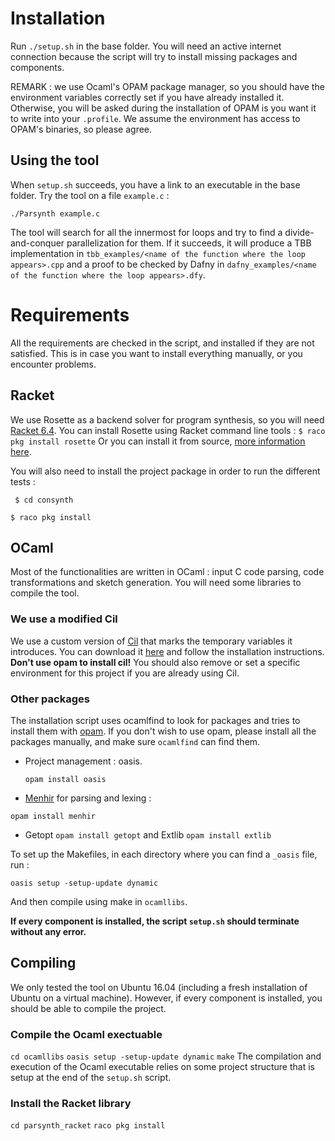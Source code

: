 # Installation

Run ```./setup.sh``` in the base folder. You will need an active internet connection because the script will try to install missing packages and components.

REMARK : we use Ocaml's OPAM package manager, so you should have the environment variables correctly set if you have already installed it. Otherwise, you will be asked during the installation of OPAM is you want it to write into your ```.profile```. We assume the environment has access to OPAM's binaries, so please agree.

## Using the tool

When ```setup.sh``` succeeds, you have a link to an executable in the base folder. Try the tool on a file ```example.c``` :

```./Parsynth example.c```

The tool will search for all the innermost for loops and try to find a divide-and-conquer parallelization for them. If it succeeds, it will produce a TBB implementation in ```tbb_examples/<name of the function where the loop appears>.cpp``` and a proof to be checked by Dafny in ```dafny_examples/<name of the function where the loop appears>.dfy```.

# Requirements

All the requirements are checked in the script, and installed if they are not satisfied. This is in case you want to install everything manually, or you encounter problems.

## Racket
We use Rosette as a backend solver for program synthesis, so you will need [Racket 6.4](https://racket-lang.org/download/). You can install Rosette using Racket command line tools :
```$ raco pkg install rosette```
Or you can install it from source, [more information here](https://github.com/emina/rosette).

You will also need to install the project package in order to run the different tests :

``` $ cd consynth```

``` $ raco pkg install ```


## OCaml
Most of the functionalities are written in OCaml : input C code parsing, code transformations and sketch generation. You will need some libraries to compile the tool.

### We use a modified Cil
We use a custom version of [Cil](https://github.com/cil-project/cil) that marks the temporary variables it introduces. You can download it [here](https://github.com/victornicolet/alt-cil) and follow the installation instructions. **Don't use opam to install cil!** You should also remove or set a specific environment for this project if you are already using Cil.

### Other packages
The installation script uses ocamlfind to look for packages and tries to install them with [opam](https://opam.ocaml.org/). If you don't wish to use opam, please install all the packages manually, and make sure ```ocamlfind``` can find them.

- Project management : oasis.

  ``` opam install oasis ```

- [Menhir](http://gallium.inria.fr/~fpottier/menhir/) for parsing and lexing :

``` opam install menhir ```

- Getopt ```opam install getopt``` and Extlib ```opam install extlib```


To set up the Makefiles, in each directory where you can find a ```_oasis``` file, run :

```oasis setup -setup-update dynamic```

And then compile using make in ```ocamllibs```.


**If every component is installed, the script ```setup.sh``` should terminate without any error.**

## Compiling
We only tested the tool on Ubuntu 16.04 (including a fresh installation of Ubuntu on a virtual machine). However, if every component is installed, you should be able to compile the project.

### Compile the Ocaml exectuable
```cd ocamllibs```
```oasis setup -setup-update dynamic```
```make```
The compilation and execution of the Ocaml executable relies on some project structure that is setup at the end of the ```setup.sh``` script.

### Install the Racket library
```cd parsynth_racket```
```raco pkg install```